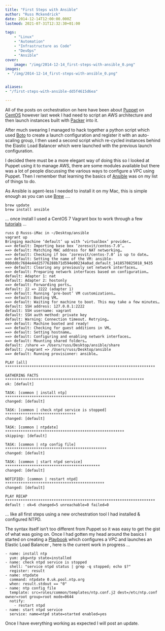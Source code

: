 ```yaml
---
title: "First Steps with Ansible"
author: "Russ Mckendrick"
date: 2014-12-14T12:00:00.000Z
lastmod: 2021-07-31T12:32:30+01:00

tags:
    - "Linux"
    - "Automation"
    - "Infrastructure as Code"
    - "DevOps"
    - "Ansible"
cover:
    image: "/img/2014-12-14_first-steps-with-ansible_0.png" 
images:
 - "/img/2014-12-14_first-steps-with-ansible_0.png"


aliases:
- "/first-steps-with-ansible-dd5f4615d6ea"

---
```


All of the posts on orchestration on here have been about [Puppet](/2014/01/12/vagrant-puppet/) on [CentOS](/2014/02/23/more-puppet/) however last week I had need to script an AWS architecture and then launch instances built with [Packer](https://www.packer.io/) into it.

After much swearing I managed to hack together a python script which used [Boto](https://github.com/boto/boto) to create a launch configuration and register it with an auto-scaling group, I then used a second script which re-cycled instances behind the Elastic Load Balancer which were launched with the previous launch configuration.

I decided there must be a more elegant way of doing this so I looked at Puppet using it to manage AWS, there are some modules available but there was a lot of people discussing the various ways to configure a VPC using Puppet. Then I remember that learning the basics of [Ansible](http://www.ansible.com/home) was on my list of things to do.

As Ansible is agent-less I needed to install it on my Mac, this is simple enough as you can use [Brew](http://brew.sh) ….

```
brew update
brew install ansible
```

… once install I used a CentOS 7 Vagrant box to work through a few [tutorials](http://docs.ansible.com/intro_getting_started.html) …

```
russ @ Russs-iMac in ~/Desktop/ansible
vagrant up
Bringing machine ‘default’ up with ‘virtualbox’ provider…
==> default: Importing base box ‘zoresvit/centos-7.0’…
==> default: Matching MAC address for NAT networking…
==> default: Checking if box ‘zoresvit/centos-7.0’ is up to date…
==> default: Setting the name of the VM: ansible-000dd0c7684e44d25776288b71d594e00234a0ad_default_1418570825018_9435
==> default: Clearing any previously set network interfaces…
==> default: Preparing network interfaces based on configuration…
default: Adapter 1: nat
default: Adapter 2: hostonly
==> default: Forwarding ports…
default: 22 => 2222 (adapter 1)
==> default: Running ‘pre-boot’ VM customizations…
==> default: Booting VM…
==> default: Waiting for machine to boot. This may take a few minutes…
default: SSH address: 127.0.0.1:2222
default: SSH username: vagrant
default: SSH auth method: private key
default: Warning: Connection timeout. Retrying…
==> default: Machine booted and ready!
==> default: Checking for guest additions in VM…
==> default: Setting hostname…
==> default: Configuring and enabling network interfaces…
==> default: Mounting shared folders…
default: /share => /Users/russ/Desktop/ansible/share
default: /vagrant => /Users/russ/Desktop/ansible
==> default: Running provisioner: ansible…

PLAY [all] ********************************************************************

GATHERING FACTS *************************************************************** 
ok: [default]

TASK: [common | install ntp] ************************************************** 
changed: [default]

TASK: [common | check ntpd service is stopped] ******************************** 
changed: [default]

TASK: [common | ntpdate] ****************************************************** 
skipping: [default]

TASK: [common | ntp config file] ********************************************** 
changed: [default]

TASK: [common | start ntpd service] ******************************************* 
changed: [default]

NOTIFIED: [common | restart ntpd] ********************************************* 
changed: [default]

PLAY RECAP ******************************************************************** 
default : ok=6 changed=5 unreachable=0 failed=0
```

… like all first steps using a new orchestration tool I had installed & configured NTPD.

The syntax itself isn’t too different from Puppet so it was easy to get the gist of what was going on. Once I had gotten my head around the basics I started on creating a [Playbook](http://docs.ansible.com/playbooks.html) which configures a VPC and launches an Elastic Load Balancer , here is the current work in progress …

```
- name: install ntp
  yum: pkg=ntp state=installed
- name: check ntpd service is stopped
  shell: "service ntpd status | grep -q stopped; echo $?"
  register: result
- name: ntpdate
  command: ntpdate 0.uk.pool.ntp.org
  when: result.stdout == "0"
- name: ntp config file
  template: src=roles/common/templates/ntp.conf.j2 dest=/etc/ntp.conf owner=root group=root mode=0644
  notify:
    - restart ntpd
- name: start ntpd service
  service: name=ntpd state=started enabled=yes
```

Once I have everything working as expected I will post an update.
